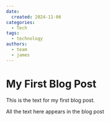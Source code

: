 ```yaml
---
date:
  created: 2024-11-06
categories:
  - Tech
tags:
  - technology
authors:
  - team
  - james
---
```


# My First Blog Post

This is the text for my first blog post.

<!-- more -->

All the text here appears in the blog post